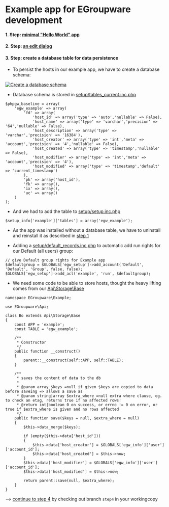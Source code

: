 # Example app for EGroupware development

#### 1. Step: [minimal "Hello World" app](https://github.com/EGroupware/example/tree/step1)
#### 2. Step: [an edit dialog](https://github.com/EGroupware/example/tree/step2)
#### 3. Step: create a database table for data persistence

* To persist the hosts in our example app, we have to create a database schema:

[![Create a database schema](https://raw.githubusercontent.com/wiki/EGroupware/example/images/step3-01.png)](https://www.youtube.com/watch?v=rvZsZz9InB8 "Create a database schema")

* Database schema is stored in [setup/tables_current.inc.php](https://github.com/EGroupware/example/tree/step3/setup/tables_current.inc.php)
```
$phpgw_baseline = array(
	'egw_example' => array(
		'fd' => array(
			'host_id' => array('type' => 'auto','nullable' => False),
			'host_name' => array('type' => 'varchar','precision' => '64','nullable' => False),
			'host_description' => array('type' => 'varchar','precision' => '16384'),
			'host_creator' => array('type' => 'int','meta' => 'account','precision' => '4','nullable' => False),
			'host_created' => array('type' => 'timestamp','nullable' => False),
			'host_modifier' => array('type' => 'int','meta' => 'account','precision' => '4'),
			'host_modified' => array('type' => 'timestamp','default' => 'current_timestamp')
		),
		'pk' => array('host_id'),
		'fk' => array(),
		'ix' => array(),
		'uc' => array()
	)
);
```
* And we had to add the table to [setup/setup.inc.php](https://github.com/EGroupware/example/tree/step3/setup/setup.inc.php)
```
$setup_info['example']['tables'] = array('egw_example');
```
* As the app was installed without a database table, we have to uninstall and reinstall it as described in [step 1](https://github.com/EGroupware/example/tree/step1/README.md)

* Adding a [setup/default_records.inc.php](https://github.com/EGroupware/example/tree/step3/setup/default_records.inc.php) to automatic add run rights for our Default (all users) group:
```
// give Default group rights for Example app
$defaultgroup = $GLOBALS['egw_setup']->add_account('Default', 'Default', 'Group', false, false);
$GLOBALS['egw_setup']->add_acl('example', 'run', $defaultgroup);
```

* We need some code to be able to store hosts, thought the heavy lifting comes from our [Api\Storage\Base](https://github.com/EGroupware/egroupware/blob/master/api/src/Storage/Base.php)
```
namespace EGroupware\Example;

use EGroupware\Api;

class Bo extends Api\Storage\Base
{
	const APP = 'example';
	const TABLE = 'egw_example';

	/**
	 * Constructor
	 */
	public function __construct()
	{
		parent::__construct(self::APP, self::TABLE);
	}

	/**
	 * saves the content of data to the db
	 *
	 * @param array $keys =null if given $keys are copied to data before saveing => allows a save as
	 * @param string|array $extra_where =null extra where clause, eg. to check an etag, returns true if no affected rows!
	 * @return int|boolean 0 on success, or errno != 0 on error, or true if $extra_where is given and no rows affected
	 */
	public function save($keys = null, $extra_where = null)
	{
		$this->data_merge($keys);

		if (empty($this->data['host_id']))
		{
			$this->data['host_creator'] = $GLOBALS['egw_info']['user']['account_id'];
			$this->data['host_created'] = $this->now;
		}
		$this->data['host_modifier'] = $GLOBALS['egw_info']['user']['account_id'];
		$this->data['host_modified'] = $this->now;

		return parent::save(null, $extra_where);
	}
}
```

--> [continue to step 4](https://github.com/EGroupware/example/tree/step4) by checking out branch ```step4``` in your workingcopy
